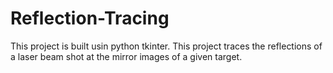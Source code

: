 # Reflection-Tracing

This project is built usin python tkinter.
This project traces the reflections of a laser beam shot at the mirror images of a given target.
